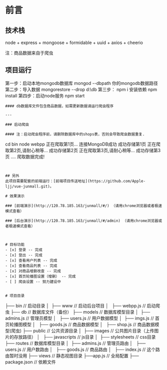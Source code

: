 # 前言

## 技术栈

node + express + mongoose + formidable + uuid + axios + cheerio 

注：商品数据来自于爬虫

## 项目运行

第一步：启动本地mongodb数据库
mongod --dbpath 你的mongodb数据路径
第二步：导入数据
mongorestore --drop d:\db
第三步： npm i 安装依赖
npm install
第四步：启动node服务
npm start

```
#### db数据库文件包含商品数据，如需更新数据请运行爬虫程序

---

### 启动爬虫

#### 注：启动爬虫程序前，请删除数据库中的shops表，否则会导致爬虫数据重复.
```
cd bin
node webpp
正在爬取第1页...
连接MongoDB成功
成功存储第1页
正在爬取第2页,请耐心稍等...
成功存储第2页
正在爬取第3页,请耐心稍等...
成功存储第3页
....
爬取数据完成!

```


## 另外
此项目需要配套的前端运行：[前端项目传送地址](https://github.com/Apple-ljj/vue-junmall.git)。

# 效果演示

### [前端演示](http://120.78.185.163/junmall/#/) （请用chrome浏览器或者极速模式查看）

### [后台演示](http://120.78.185.163/junmall/#/admin) （请用chrome浏览器或者极速模式查看）



# 目标功能
- [x] 登录 -- 完成
- [x] 登出 -- 完成
- [x] 查看用户列表 -- 完成
- [x] 查看商品列表 -- 完成
- [x] 对商品增删改查 -- 完成
- [x] 首页轮播图设置（增删） -- 完成
- [ ] 爬虫设置 -- 努力建设中


# 项目目录

```
├── bin                                         // 启动目录
│   ├── www                                     // 启动后台项目
│   ├── webpp.js                                // 启动爬虫
├── db                                          // 数据库文件（备份）
├── models                                      // 数据库模型目录
│   ├── admins.js                               // 管理员模型
│   ├── users.js                                // 用户数据模型
│   ├── imgs.js                                 // 首页轮播图模型
│   ├── goods.js                                // 商品数据模型
│   ├── shop.js                                 // 商品数据模型(爬虫)
├── public                                      // 公共资源目录
│   ├── images                                  // 公共图片目录（上传图片的存放路径）
│   ├── javascripts                             // js目录
│   ├── stylesheets                             // css目录
├── routes                                      // 数据库模型目录
│   ├── admins.js                               // 管理员路由
│   ├── users.js                                // 用户数路由
│   ├── goods.js                                // 商品路由
│   ├── index.js                                // 这个路由暂时没用
├── views                                       // 静态视图目录
├──app.js                                       // 全局配置
├── package.json                                // 依赖文件
```
